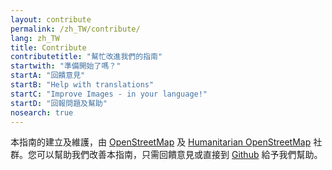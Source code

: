 ```yaml
---
layout: contribute
permalink: /zh_TW/contribute/
lang: zh_TW
title: Contribute
contributetitle: "幫忙改進我們的指南"
startwith: "準備開始了嗎？"
startA: "回饋意見"
startB: "Help with translations"
startC: "Improve Images - in your language!"
startD: "回報問題及幫助"
nosearch: true
---
```

本指南的建立及維護，由 [OpenStreetMap](http://www.openstreetmap.org/) 及 [Humanitarian OpenStreetMap](http://hotosm.org/) 社群。您可以幫助我們改善本指南，只需回饋意見或直接到 [Github](http://github.com/hotosm/learnosm) 給予我們幫助。
